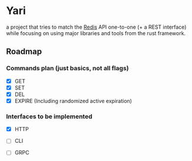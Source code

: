 # Yari

a project that tries to match the [Redis][redis-home] API one-to-one (+ a REST interface) while focusing on using major libraries and tools from the rust framework. 

## Roadmap
### Commands plan (just basics, not all flags)

- [X] GET
- [X] SET
- [X] DEL
- [X] EXPIRE (Including randomized active expiration)

### Interfaces to be implemented
- [X] HTTP
- [ ] CLI
- [ ] GRPC




[redis-commands]:   https://redis.io/commands
[redis-home]:       https://redis.io
[redis-url]:        http://www.iana.org/assignments/uri-schemes/prov/redis